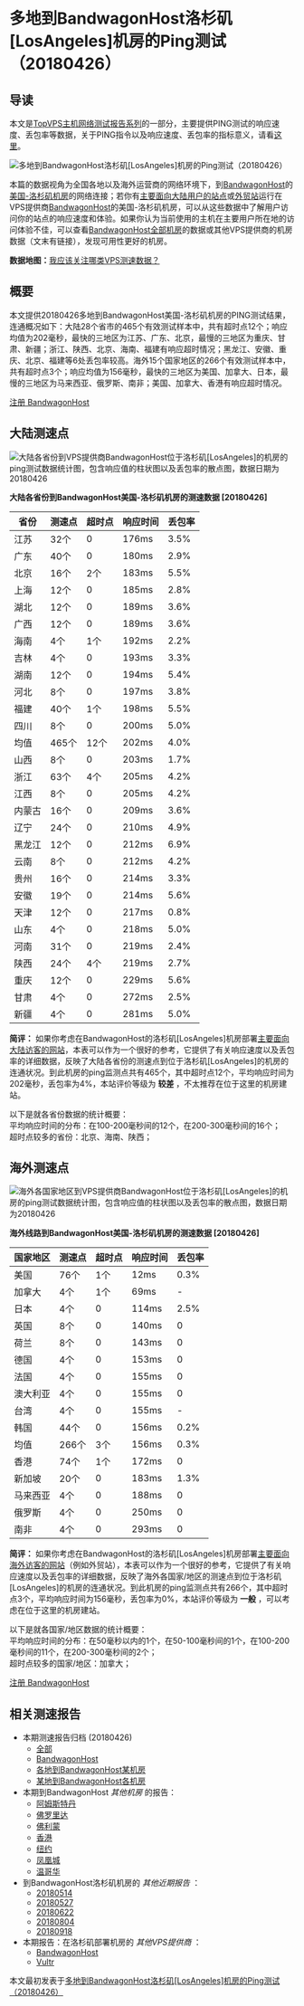 #  多地到BandwagonHost洛杉矶[LosAngeles]机房的Ping测试（20180426） 

## 导读

本文是[TopVPS主机网络测试报告系列](https://vps123.top/pingtest)的一部分，主要提供PING测试的响应速度、丢包率等数据，关于PING指令以及响应速度、丢包率的指标意义，请看[这里](https://vps123.top/what-is-ping.html)。

![多地到BandwagonHost洛杉矶\[LosAngeles\]机房的Ping测试（20180426）](/images/thumbnails/to_bwg_LosAngeles.png)

本篇的数据视角为全国各地以及海外运营商的网络环境下，到[BandwagonHost](https://vps123.top/go/bwg)的[美国-洛杉矶机房](https://vps123.top/bandwagon-facilities.html#losangeles)的网络连接；若你有[主要面向大陆用户的站点](https://vps123.top/website-for-mainland-users.html)或[外贸站](https://vps123.top/website-for-internation-trade.html)运行在VPS提供商[BandwagonHost](https://vps123.top/go/bwg)的美国-洛杉矶机房，可以从这些数据中了解用户访问你的站点的响应速度和体验。如果你认为当前使用的主机在主要用户所在地的访问体验不佳，可以查看[BandwagonHost全部机房](/bandwagon/isp/china/20180426-bandwagon-isp-china.md)的数据或其他VPS提供商的机房数据（文末有链接），发现可用性更好的机房。

**数据地图：**[我应该关注哪类VPS测速数据？](https://vps123.top/find-pingtest-data-you-need.html)

## 概要

本文提供20180426多地到BandwagonHost美国-洛杉矶机房的PING测试结果，连通概况如下：大陆28个省市的465个有效测试样本中，共有超时点12个；响应均值为202毫秒，最快的三地区为江苏、广东、北京，最慢的三地区为重庆、甘肃、新疆；浙江、陕西、北京、海南、福建有响应超时情况；黑龙江、安徽、重庆、北京、福建等6处丢包率较高。海外15个国家地区的266个有效测试样本中，共有超时点3个；响应均值为156毫秒，最快的三地区为美国、加拿大、日本，最慢的三地区为马来西亚、俄罗斯、南非；美国、加拿大、香港有响应超时情况。

[注册 BandwagonHost](https://vps123.top/go/bwg/_btn1)

## 大陆测速点

![大陆各省份到VPS提供商BandwagonHost位于洛杉矶\[LosAngeles\]的机房的ping测试数据统计图，包含响应值的柱状图以及丢包率的散点图，数据日期为20180426](/images/pingtests/bwg_20180426/plot_idc_bwg_usa-losangeles_20180426_mainland.png)

**大陆各省份到BandwagonHost美国-洛杉矶机房的测速数据 [20180426]**

省份 | 测速点 | 超时点 | 响应时间 | 丢包率  
---|---|---|---|---  
江苏 | 32个 | 0 | 176ms | 3.5%  
广东 | 40个 | 0 | 180ms | 2.9%  
北京 | 16个 | 2个 | 183ms | 5.5%  
上海 | 12个 | 0 | 185ms | 2.8%  
湖北 | 12个 | 0 | 189ms | 3.6%  
广西 | 12个 | 0 | 189ms | 3.6%  
海南 | 4个 | 1个 | 192ms | 2.2%  
吉林 | 4个 | 0 | 193ms | 3.3%  
湖南 | 12个 | 0 | 194ms | 5.4%  
河北 | 8个 | 0 | 197ms | 3.8%  
福建 | 40个 | 1个 | 198ms | 5.5%  
四川 | 8个 | 0 | 200ms | 5.0%  
均值 | 465个 | 12个 | 202ms | 4.0%  
山西 | 8个 | 0 | 203ms | 1.7%  
浙江 | 63个 | 4个 | 205ms | 4.2%  
江西 | 8个 | 0 | 205ms | 4.2%  
内蒙古 | 16个 | 0 | 209ms | 3.6%  
辽宁 | 24个 | 0 | 210ms | 4.9%  
黑龙江 | 12个 | 0 | 212ms | 6.9%  
云南 | 8个 | 0 | 212ms | 4.2%  
贵州 | 16个 | 0 | 214ms | 3.3%  
安徽 | 19个 | 0 | 214ms | 5.6%  
天津 | 12个 | 0 | 217ms | 0.8%  
山东 | 4个 | 0 | 218ms | 5.0%  
河南 | 31个 | 0 | 219ms | 2.4%  
陕西 | 24个 | 4个 | 219ms | 2.7%  
重庆 | 12个 | 0 | 229ms | 5.6%  
甘肃 | 4个 | 0 | 272ms | 2.5%  
新疆 | 4个 | 0 | 281ms | 5.0%  
  
**简评：** 如果你考虑在BandwagonHost的洛杉矶[LosAngeles]机房部署[主要面向大陆访客的网站](website-for-mainland-users.html)，本表可以作为一个很好的参考，它提供了有关响应速度以及丢包率的详细数据，反映了大陆各省份的测速点到位于洛杉矶[LosAngeles]的机房的连通状况。到此机房的ping监测点共有465个，其中超时点12个，平均响应时间为202毫秒，丢包率为4%，本站评价等级为 **较差** ，不太推荐在位于这里的机房建站。

以下是就各省份数据的统计概要：  
平均响应时间的分布：在100-200毫秒间的12个，在200-300毫秒间的16个；  
超时点较多的省份：北京、海南、陕西；

## 海外测速点

![海外各国家地区到VPS提供商BandwagonHost位于洛杉矶\[LosAngeles\]的机房的ping测试数据统计图，包含响应值的柱状图以及丢包率的散点图，数据日期为20180426](/images/pingtests/bwg_20180426/plot_idc_bwg_usa-losangeles_20180426_overseas.png)

**海外线路到BandwagonHost美国-洛杉矶机房的测速数据 [20180426]**

国家地区 | 测速点 | 超时点 | 响应时间 | 丢包率  
---|---|---|---|---  
美国 | 76个 | 1个 | 12ms | 0.3%  
加拿大 | 4个 | 1个 | 69ms | -  
日本 | 4个 | 0 | 114ms | 2.5%  
英国 | 8个 | 0 | 140ms | 0  
荷兰 | 8个 | 0 | 143ms | 0  
德国 | 4个 | 0 | 153ms | 0  
法国 | 4个 | 0 | 155ms | 0  
澳大利亚 | 4个 | 0 | 155ms | 0  
台湾 | 4个 | 0 | 155ms | -  
韩国 | 44个 | 0 | 156ms | 0.2%  
均值 | 266个 | 3个 | 156ms | 0.3%  
香港 | 74个 | 1个 | 172ms | 0  
新加坡 | 20个 | 0 | 183ms | 1.3%  
马来西亚 | 4个 | 0 | 188ms | 0  
俄罗斯 | 4个 | 0 | 250ms | 0  
南非 | 4个 | 0 | 293ms | 0  
  
**简评：** 如果你考虑在BandwagonHost的洛杉矶[LosAngeles]机房部署[主要面向海外访客的网站](https://vps123.top/website-for-internation-trade.html)（例如外贸站），本表可以作为一个很好的参考，它提供了有关响应速度以及丢包率的详细数据，反映了海外各国家/地区的测速点到位于洛杉矶[LosAngeles]的机房的连通状况。到此机房的ping监测点共有266个，其中超时点3个，平均响应时间为156毫秒，丢包率为0%，本站评价等级为 **一般** ，可以考虑在位于这里的机房建站。

以下是就各国家/地区数据的统计概要：  
平均响应时间的分布：在50毫秒以内的1个，在50-100毫秒间的1个，在100-200毫秒间的11个，在200-300毫秒间的2个；  
超时点较多的国家/地区：加拿大；

[注册 BandwagonHost](https://vps123.top/go/bwg/_btn2)

## 相关测速报告

  * 本期测速报告归档 (20180426) 
    * [全部](https://vps123.top/pingtests/20180426 "本期各VPS提供商全部测速报告")
    * [BandwagonHost](https://vps123.top/pingtests/idc-bandwagon/20180426 "本期BandwagonHost的全部测速报告")
    * [各地到BandwagonHost某机房](https://vps123.top/pingtests/idc-bandwagon/isp-global/20180426 "以BandwagonHost某机房为关注对象的视角，横向比较大陆各省份、海外各国家地区")
    * [某地到BandwagonHost各机房](https://vps123.top/pingtests/idc-bandwagon/facility-all/20180426 "以大陆某省份为关注对象的视角，横向比较BandwagonHost各机房")
  * 本期到BandwagonHost _其他机房_ 的报告： 
    * [阿姆斯特丹](/bandwagon/idc/amsterdam/20180426-bandwagon-idc-amsterdam.md "多地到BandwagonHost阿姆斯特丹机房的Ping测试 20180426")
    * [佛罗里达](/bandwagon/idc/florida/20180426-bandwagon-idc-florida.md "多地到BandwagonHost佛罗里达机房的Ping测试 20180426")
    * [佛利蒙](/bandwagon/idc/fremont/20180426-bandwagon-idc-fremont.md "多地到BandwagonHost佛利蒙机房的Ping测试 20180426")
    * [香港](/bandwagon/idc/hongkong/20180426-bandwagon-idc-hongkong.md "多地到BandwagonHost香港机房的Ping测试 20180426")
    * [纽约](/bandwagon/idc/newyork/20180426-bandwagon-idc-newyork.md "多地到BandwagonHost纽约机房的Ping测试 20180426")
    * [凤凰城](/bandwagon/idc/phoenix/20180426-bandwagon-idc-phoenix.md "多地到BandwagonHost凤凰城机房的Ping测试 20180426")
    * [温哥华](/bandwagon/idc/vancouver/20180426-bandwagon-idc-vancouver.md "多地到BandwagonHost温哥华机房的Ping测试 20180426")
  * 到BandwagonHost洛杉矶机房的 _其他近期报告_ ： 
    * [20180514](/bandwagon/idc/losangeles/20180514-bandwagon-idc-losangeles.md "多地到BandwagonHost洛杉矶机房的Ping测试 20180514")
    * [20180527](/bandwagon/idc/losangeles/20180527-bandwagon-idc-losangeles.md "多地到BandwagonHost洛杉矶机房的Ping测试 20180527")
    * [20180622](/bandwagon/idc/losangeles/20180622-bandwagon-idc-losangeles.md "多地到BandwagonHost洛杉矶机房的Ping测试 20180622")
    * [20180804](/bandwagon/idc/losangeles/20180804-bandwagon-idc-losangeles.md "多地到BandwagonHost洛杉矶机房的Ping测试 20180804")
    * [20180918](/bandwagon/idc/losangeles/20180918-bandwagon-idc-losangeles.md "多地到BandwagonHost洛杉矶机房的Ping测试 20180918")
  * 本期报告：在洛杉矶部署机房的 _其他VPS提供商_ ： 
    * [BandwagonHost](/bandwagon/idc/losangeles/20180426-bwg-idc-losangeles.md "多地到BandwagonHost洛杉矶机房的Ping测试 20180426")
    * [Vultr](/vultr/idc/losangeles/20180426-vultr-idc-losangeles.md "多地到Vultr洛杉矶机房的Ping测试 20180426")



本文最初发表于[多地到BandwagonHost洛杉矶[LosAngeles]机房的Ping测试（20180426）](https://vps123.top/pingtest/20180426-bandwagon-idc-losangeles.html)
